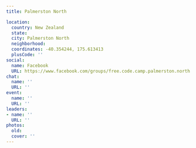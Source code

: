 ```yaml
---
title: Palmerston North

location:
  country: New Zealand
  state: 
  city: Palmerston North
  neighborhood: 
  coordinates: -40.354244, 175.613413
  plusCode: ''
social:
  name: Facebook
  URL: https://www.facebook.com/groups/free.code.camp.palmerston.north
chat:
  name: ''
  URL: ''
event:
  name: ''
  URL: ''
leaders:
- name: ''
  URL: ''
photos:
  old: 
  cover: ''
---
```

